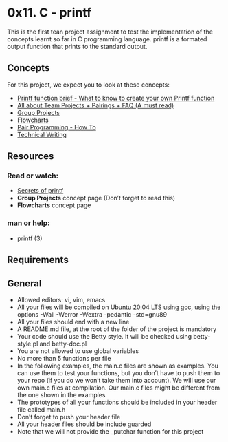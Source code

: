 # 0x11. C - printf
This is the first tean project assignment 
to test the implementation of the concepts learnt
so far in C programming language.
printf is a formated output function that prints
to the standard output.

## Concepts
For this project, we expect you to look at these concepts:

* [Printf function brief - What to know to create your own Printf function](https://intranet.alxswe.com/concepts/100034)
* [All about Team Projects + Pairings + FAQ (A must read)](https://intranet.alxswe.com/concepts/100037)
* [Group Projects](https://intranet.alxswe.com/concepts/111)
* [Flowcharts](https://intranet.alxswe.com/concepts/130)
* [Pair Programming - How To](https://intranet.alxswe.com/concepts/121)
* [Technical Writing](https://intranet.alxswe.com/concepts/225)

## Resources
### Read or watch:

* [Secrets of printf](https://www.academia.edu/10297206/Secrets_of_printf_)
* **Group Projects** concept page (Don’t forget to read this)
* **Flowcharts** concept page
### man or help:

* printf (3)
## Requirements
## General
* Allowed editors: vi, vim, emacs
* All your files will be compiled on Ubuntu 20.04 LTS using gcc, using the options -Wall -Werror -Wextra -pedantic -std=gnu89
* All your files should end with a new line
* A README.md file, at the root of the folder of the project is mandatory
* Your code should use the Betty style. It will be checked using betty-style.pl and betty-doc.pl
* You are not allowed to use global variables
* No more than 5 functions per file
* In the following examples, the main.c files are shown as examples. You can use them to test your functions, but you don’t have to push them to your repo (if you do we won’t take them into account). We will use our own main.c files at compilation. Our main.c files might be different from the one shown in the examples
* The prototypes of all your functions should be included in your header file called main.h
* Don’t forget to push your header file
* All your header files should be include guarded
* Note that we will not provide the _putchar function for this project
